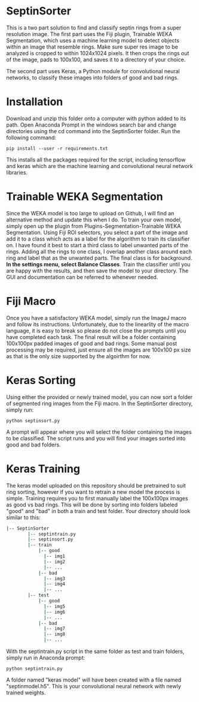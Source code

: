 ﻿# SeptinSorter
This is a two part solution to find and classify septin rings from a super resolution image. The first part uses the Fiji plugin, Trainable WEKA Segmentation, which uses a machine learning model to detect objects within an image that resemble rings. Make sure super res image to be analyzed is cropped to within 1024x1024 pixels. It then crops the rings out of the image, pads to 100x100, and saves it to a directory of your choice. 

The second part uses Keras, a Python module for convolutional neural networks, to classify these images into folders of good and bad rings. 

# Installation 
Download and unzip this folder onto a computer with python added to its path. Open Anaconda Prompt in the windows search bar and change directories using the cd command into the SeptinSorter folder. Run the following command:
```
pip install --user -r requirements.txt
```
This installs all the packages required for the script, including tensorflow and keras which are the machine learning and convolutional neural network libraries.

# Trainable WEKA Segmentation
Since the WEKA model is too large to upload on Github, I will find an alternative method and update this when I do. To train your own model, simply open up the plugin from Plugins-Segmentation-Trainable WEKA Segmentation. Using Fiji ROI selectors, you select a part of the image and add it to a class which acts as a label for the algorithm to train its classifier on. I have found it best to start a third class to label unwanted parts of the rings. Adding all the rings to one class, I overlap another class around each ring and label that as the unwanted parts. The final class is for background. **In the settings menu, select Balance Classes**. Train the classifier until you are happy with the results, and then save the model to your directory. The GUI and documentation can be referred to whenever needed.

# Fiji Macro
Once you have a satisfactory WEKA model, simply run the ImageJ macro and follow its instructions. Unfortunately, due to the linearlity of the macro language, it is easy to break so please do not close the prompts until you have completed each task. The final result will be a folder containing 100x100px padded images of good and bad rings. Some manual post processing may be required, just ensure all the images are 100x100 px size as that is the only size supported by the algoirthm for now.

# Keras Sorting
Using either the provided or newly trained model, you can now sort a folder of segmented ring images from the Fiji macro. In the SeptinSorter directory, simply run:
```
python septinsort.py
```
A prompt will appear where you will select the folder containing the images to be classified. The script runs and you will find your images sorted into good and bad folders.

# Keras Training
The keras model uploaded on this repository should be pretrained to suit ring sorting, however if you want to retrain a new model the process is simple. Training requires you to first manually label the 100x100px images as good vs bad rings. This will be done by sorting into folders labeled "good" and "bad" in both a train and test folder. Your directory should look similar to this:
```bash
|-- SeptinSorter
        |-- septintrain.py
        |-- septinsort.py
        |-- train
            |-- good
              |-- img1
              |-- img2
              |-- ...
            |-- bad
              |-- img3
              |-- img4
              |-- ...
        |-- test
            |-- good
              |-- img5
              |-- img6
              |-- ...
            |-- bad
              |-- img7
              |-- img8
              |-- ...
```
With the septintrain.py script in the same folder as test and train folders, simply run in Anaconda prompt:
```
python septintrain.py
```
A folder named "keras model" will have been created with a  file named "septinmodel.h5". This is your convolutional neural network with newly trained weights.


